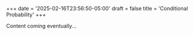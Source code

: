 +++
date = '2025-02-16T23:56:50-05:00'
draft = false
title = 'Conditional Probability'
+++

Content coming eventually...
